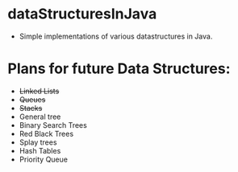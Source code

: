 # dataStructuresInJava
- Simple implementations of various datastructures in Java.
# Plans for future Data Structures:
- <s>Linked Lists</s>
- <s>Queues</s>
- <s>Stacks</s>
- General tree
- Binary Search Trees
- Red Black Trees
- Splay trees
- Hash Tables
- Priority Queue
